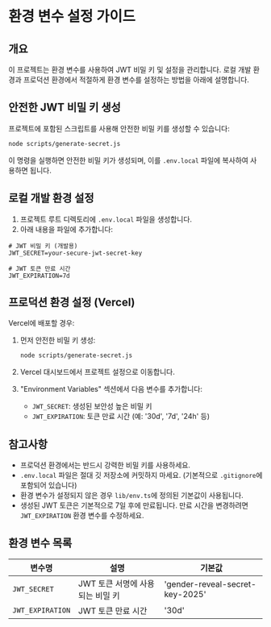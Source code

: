# 환경 변수 설정 가이드

## 개요
이 프로젝트는 환경 변수를 사용하여 JWT 비밀 키 및 설정을 관리합니다. 로컬 개발 환경과 프로덕션 환경에서 적절하게 환경 변수를 설정하는 방법을 아래에 설명합니다.

## 안전한 JWT 비밀 키 생성

프로젝트에 포함된 스크립트를 사용해 안전한 비밀 키를 생성할 수 있습니다:

```bash
node scripts/generate-secret.js
```

이 명령을 실행하면 안전한 비밀 키가 생성되며, 이를 `.env.local` 파일에 복사하여 사용하면 됩니다.

## 로컬 개발 환경 설정

1. 프로젝트 루트 디렉토리에 `.env.local` 파일을 생성합니다.
2. 아래 내용을 파일에 추가합니다:

```
# JWT 비밀 키 (개발용)
JWT_SECRET=your-secure-jwt-secret-key

# JWT 토큰 만료 시간
JWT_EXPIRATION=7d
```

## 프로덕션 환경 설정 (Vercel)

Vercel에 배포할 경우:

1. 먼저 안전한 비밀 키 생성:
   ```bash
   node scripts/generate-secret.js
   ```

2. Vercel 대시보드에서 프로젝트 설정으로 이동합니다.
3. "Environment Variables" 섹션에서 다음 변수를 추가합니다:
   - `JWT_SECRET`: 생성된 보안성 높은 비밀 키
   - `JWT_EXPIRATION`: 토큰 만료 시간 (예: '30d', '7d', '24h' 등)

## 참고사항

- 프로덕션 환경에서는 반드시 강력한 비밀 키를 사용하세요.
- `.env.local` 파일은 절대 깃 저장소에 커밋하지 마세요. (기본적으로 `.gitignore`에 포함되어 있습니다)
- 환경 변수가 설정되지 않은 경우 `lib/env.ts`에 정의된 기본값이 사용됩니다.
- 생성된 JWT 토큰은 기본적으로 7일 후에 만료됩니다. 만료 시간을 변경하려면 `JWT_EXPIRATION` 환경 변수를 수정하세요.

## 환경 변수 목록

| 변수명 | 설명 | 기본값 |
|--------|------|--------|
| `JWT_SECRET` | JWT 토큰 서명에 사용되는 비밀 키 | 'gender-reveal-secret-key-2025' |
| `JWT_EXPIRATION` | JWT 토큰 만료 시간 | '30d' | 